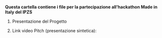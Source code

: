 **Questa cartella contiene i file per la partecipazione all'hackathon Made in Italy del IPZS**

1) Presentazione del Progetto

2) Link video Pitch (presentazione sintetica): 
